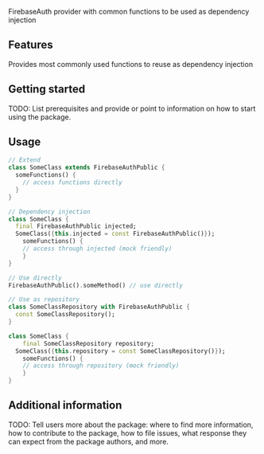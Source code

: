 <!--
This README describes the package. If you publish this package to pub.dev,
this README's contents appear on the landing page for your package.

For information about how to write a good package README, see the guide for
[writing package pages](https://dart.dev/guides/libraries/writing-package-pages).

For general information about developing packages, see the Dart guide for
[creating packages](https://dart.dev/guides/libraries/create-library-packages)
and the Flutter guide for
[developing packages and plugins](https://flutter.dev/developing-packages).
-->

FirebaseAuth provider with common functions to be used as dependency injection

## Features

Provides most commonly used functions to reuse as dependency injection

## Getting started

TODO: List prerequisites and provide or point to information on how to
start using the package.

## Usage

```dart
// Extend
class SomeClass extends FirebaseAuthPublic {
  someFunctions() {
    // access functions directly
  }
}

// Dependency injection
class SomeClass {
  final FirebaseAuthPublic injected;
  SomeClass({this.injected = const FirebaseAuthPublic()});
    someFunctions() {
    // access through injected (mock friendly)
    }
}

// Use directly
FirebaseAuthPublic().someMethod() // use directly

// Use as repository
class SomeClassRepository with FirebaseAuthPublic {
  const SomeClassRepository();
}

class SomeClass {
    final SomeClassRepository repository;
  SomeClass({this.repository = const SomeClassRepository()});
    someFunctions() {
    // access through repository (mock friendly)
    }
}
```

## Additional information

TODO: Tell users more about the package: where to find more information, how to
contribute to the package, how to file issues, what response they can expect
from the package authors, and more.
